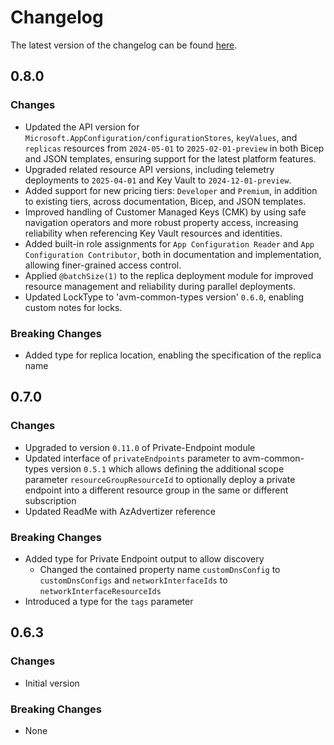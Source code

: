 # Changelog

The latest version of the changelog can be found [here](https://github.com/Azure/bicep-registry-modules/blob/main/avm/res/app-configuration/configuration-store/CHANGELOG.md).

## 0.8.0

### Changes

- Updated the API version for `Microsoft.AppConfiguration/configurationStores`, `keyValues`, and `replicas` resources from `2024-05-01` to `2025-02-01-preview` in both Bicep and JSON templates, ensuring support for the latest platform features.
- Upgraded related resource API versions, including telemetry deployments to `2025-04-01` and Key Vault to `2024-12-01-preview`.
- Added support for new pricing tiers: `Developer` and `Premium`, in addition to existing tiers, across documentation, Bicep, and JSON templates.
- Improved handling of Customer Managed Keys (CMK) by using safe navigation operators and more robust property access, increasing reliability when referencing Key Vault resources and identities.
- Added built-in role assignments for `App Configuration Reader` and `App Configuration Contributor`, both in documentation and implementation, allowing finer-grained access control.
- Applied `@batchSize(1)` to the replica deployment module for improved resource management and reliability during parallel deployments.
- Updated LockType to 'avm-common-types version' `0.6.0`, enabling custom notes for locks.

### Breaking Changes

- Added type for replica location, enabling the specification of the replica name

## 0.7.0

### Changes

- Upgraded to version `0.11.0` of Private-Endpoint module
- Updated interface of `privateEndpoints` parameter to avm-common-types version `0.5.1` which allows defining the additional scope parameter `resourceGroupResourceId` to optionally deploy a private endpoint into a different resource group in the same or different subscription
- Updated ReadMe with AzAdvertizer reference

### Breaking Changes

- Added type for Private Endpoint output to allow discovery
  - Changed the contained property name `customDnsConfig` to `customDnsConfigs` and  `networkInterfaceIds` to `networkInterfaceResourceIds`
- Introduced a type for the `tags` parameter

## 0.6.3

### Changes

- Initial version

### Breaking Changes

- None
